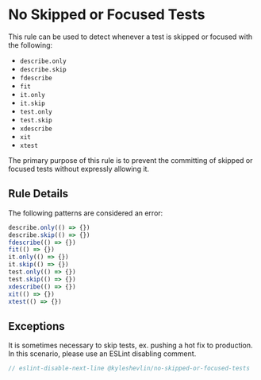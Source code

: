 # No Skipped or Focused Tests

This rule can be used to detect whenever a test is skipped or focused with the following:

- `describe.only`
- `describe.skip`
- `fdescribe`
- `fit`
- `it.only`
- `it.skip`
- `test.only`
- `test.skip`
- `xdescribe`
- `xit`
- `xtest`

The primary purpose of this rule is to prevent the committing of skipped or focused tests without expressly allowing it.

## Rule Details

The following patterns are considered an error:

```js
describe.only(() => {})
describe.skip(() => {})
fdescribe(() => {})
fit(() => {})
it.only(() => {})
it.skip(() => {})
test.only(() => {})
test.skip(() => {})
xdescribe(() => {})
xit(() => {})
xtest(() => {})
```

## Exceptions

It is sometimes necessary to skip tests, ex. pushing a hot fix to production. In this scenario, please use an ESLint disabling comment.

```javascript
// eslint-disable-next-line @kyleshevlin/no-skipped-or-focused-tests
```
